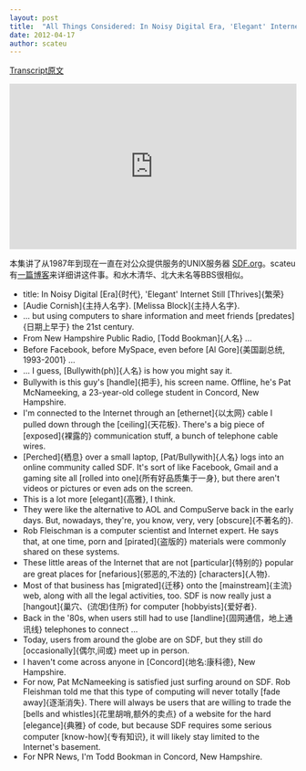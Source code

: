 ```yaml
---
layout: post
title:  "All Things Considered: In Noisy Digital Era, 'Elegant' Internet Still Thrives"
date: 2012-04-17
author: scateu
---
```


[Transcript原文](http://www.npr.org/templates/transcript/transcript.php?storyId=150817325)

<iframe src="https://www.npr.org/player/embed/150817325/150827344" width="100%" height="290" frameborder="0" scrolling="no" title="NPR embedded audio player"></iframe>

本集讲了从1987年到现在一直在对公众提供服务的UNIX服务器 [SDF.org](http://sdf.org)。scateu有[一篇博客](http://scateu.me/2016/09/25/sdf-dot-org.html)来详细讲这件事。和水木清华、北大未名等BBS很相似。

 - title:  In Noisy Digital [Era]{时代}, 'Elegant' Internet Still [Thrives]{繁荣}
 - [Audie Cornish]{主持人名字}. [Melissa Block]{主持人名字}. 
 - ... but using computers to share information and meet friends [predates]{日期上早于} the 21st century.
 - From New Hampshire Public Radio, [Todd Bookman]{人名} ...
 - Before Facebook, before MySpace, even before [Al Gore]{美国副总统, 1993-2001} ...
 - ... I guess, [Bullywith(ph)]{人名} is how you might say it.
 - Bullywith is this guy's [handle]{把手}, his screen name. Offline, he's Pat McNameeking, a 23-year-old college student in Concord, New Hampshire.
 - I'm connected to the Internet through an [ethernet]{以太网} cable I pulled down through the [ceiling]{天花板}. There's a big piece of [exposed]{裸露的} communication stuff, a bunch of telephone cable wires. 
 - [Perched]{栖息} over a small laptop, [Pat/Bullywith]{人名} logs into an online community called SDF. It's sort of like Facebook, Gmail and a gaming site all [rolled into one]{所有好品质集于一身}, but there aren't videos or pictures or even ads on the screen.
 - This is a lot more [elegant]{高雅}, I think. 
 - They were like the alternative to AOL and CompuServe back in the early days. But, nowadays, they're, you know, very, very [obscure]{不著名的}.
 - Rob Fleischman is a computer scientist and Internet expert. He says that, at one time, porn and [pirated]{盗版的} materials were commonly shared on these systems.
 - These little areas of the Internet that are not [particular]{特别的} popular are great places for [nefarious]{邪恶的,不法的} [characters]{人物}.
 - Most of that business has [migrated]{迁移} onto the [mainstream]{主流} web, along with all the legal activities, too. SDF is now really just a [hangout]{巢穴、(流氓)住所} for computer [hobbyists]{爱好者}.
 - Back in the '80s, when users still had to use [landline]{固网通信，地上通讯线} telephones to connect ...
 - Today, users from around the globe are on SDF, but they still do [occasionally]{偶尔,间或} meet up in person.
 - I haven't come across anyone in [Concord]{地名:康科德}, New Hampshire. 
 - For now, Pat McNameeking is satisfied just surfing around on SDF. Rob Fleishman told me that this type of computing will never totally [fade away]{逐渐消失}. There will always be users that are willing to trade the [bells and whistles]{花里胡哨,额外的卖点} of a website for the hard [elegance]{典雅} of code, but because SDF requires some serious computer [know-how]{专有知识}, it will likely stay limited to the Internet's basement.
 - For NPR News, I'm Todd Bookman in Concord, New Hampshire.
